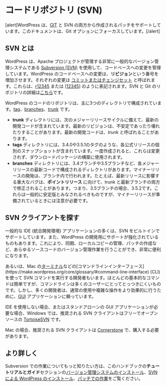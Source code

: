 <!--
# The Code Repository (SVN)
-->

# コードリポジトリ (SVN)

<!--
WordPress supports patches being created from both [GIT](https://make.wordpress.org/core/handbook/contribute/git/) and SVN. This documentation focuses on the SVN option.
-->

\[alert\]WordPress は、[GIT](https://ja.wordpress.org/team/handbook/core/contribute/git/) と SVN の両方から作成されるパッチをサポートしています。このドキュメントは、Git オプションにフォーカスしています。\[/alert\]

<!--
## What is SVN?
-->

## SVN とは

<!--
WordPress uses [Subversion (SVN)](https://make.wordpress.org/core/glossary/#svn), a very popular version control system managed by the Apache project, to manage changes to its codebase. A change to the WordPress codebase increments the **revision** number. Individual changes are called [commits or changesets](https://make.wordpress.org/core/glossary/#commit-noun). These are denoted as either [r12345](https://core.trac.wordpress.org/changeset/12345) or \[[12345](https://core.trac.wordpress.org/changeset/12345)\]. Details of the SVN and Git repositories are located [here](https://make.wordpress.org/core/handbook/contribute/codebase/).
-->

WordPress は、Apache プロジェクトが管理する非常に一般的なバージョン管理システムである [Subversion (SVN)](https://make.wordpress.org/core/glossary/#svn) を使用して、コードベースへの変更を管理しています。WordPress のコードベースへの変更は、**リビジョン**という番号を増加させます。それぞれの変更は [コミットまたはチェンジセット](https://make.wordpress.org/core/glossary/#commit-noun) と呼ばれます。これらは、[r12345](https://core.trac.wordpress.org/changeset/12345) または \[[12345](https://core.trac.wordpress.org/changeset/12345)\] のように表記されます。SVN と Git のリポジトリの詳細は[こちら](https://ja.wordpress.org/team/handbook/core/contribute/codebase/)です。

<!--
The WordPress repository of code is organized into three main directories: [tags](https://make.wordpress.org/core/glossary/#tag), [branches](https://make.wordpress.org/core/glossary/#branch), and [trunk](https://make.wordpress.org/core/glossary/#trunk).
-->

WordPress のコードのリポジトリは、主に3つのディレクトリで構成されています。[tag](https://make.wordpress.org/core/glossary/#tag)、[branches](https://make.wordpress.org/core/glossary/#branch)、[trunk](https://make.wordpress.org/core/glossary/#trunk) です。

<!--
*   The **trunk** directory contains the latest development code in preparation for the next major release cycle. The latest revision may be unstable or broken at times. The latest development code may be referred to as *trunk*.
*   The **tags** directory contains individual snapshots of each official release, such as the 3.4.0 or 3.5.1 tags. Once created, these are unmodified, and these are used to build the download packages.
*   The **branches** directory contains directories that consist of the latest code for each major release, such as the 3.4 and 3.5 branches. Minor release development occurs within the branch. For example, a critical bug that affects the latest release may be fixed in both trunk and the most recent branch, in preparation for a **point release** – i.e. 3.5.2, in the case of the 3.5 branch. These should generally be considered stable, but care should be taken when a minor release is being prepared.
-->

*   **trunk** ディレクトリには、次のメジャーリリースサイクルに備えて、最新の開発コードが含まれています。最新のリビジョンは、不安定であったり壊れたりすることがあります。最新の開発コードは、*trunk* と呼ばれることがあります。
*   **tags** ディレクトリには、3.4.0や3.5.1のタグのような、各公式リリースの個別のスナップショットが含まれています。一度作成されると、これらは変更されず、ダウンロードパッケージの構築に使用されます。
*   **branches** ディレクトリには、3.4ブランチや3.5ブランチなど、各メジャーリリースの最新コードで構成されるディレクトリがあります。マイナーリリースの開発は、ブランチ内で行われます。たとえば、最新リリースに影響する重大なバグは、**ポイントリリース** に向けて、trunk と最新ブランチの両方で修正されることがあります。つまり、3.5ブランチの場合、3.5.2です。これらは一般的に安定版とみなされるべきものですが、マイナーリリースが準備されているときには注意が必要です。

<!--
## Finding an SVN Client
-->

## SVN クライアントを探す

<!--
Most popular IDE (Integrated Developer Environment) applications include built-in support for SVN. Some also include enhanced support for WordPress development. This makes it very convenient to perform all source code version control tasks: synchronize, manage local copies, create patches, etc.
-->

一般的な IDE (統合開発環境) アプリケーションの多くは、SVN をビルトインでサポートしています。また、WordPress の開発用にサポートが強化されているものもあります。これにより、同期、ローカルコピーの管理、パッチの作成など、あらゆるソースコードのバージョン管理作業を行うことができ、非常に便利になります。

<!--
Alternatively some developers run SVN commands using the [command line interface](https://make.wordpress.org/core/glossary/#command-line-interface) (CLI), such as [Terminal](http://en.wikipedia.org/wiki/Terminal_(OS_X)) on the Mac. Even though most basic commands are simple, the command line is reasonably intimidating for many users. Many developers do rely on [GUI](http://en.wikipedia.org/wiki/GUI) applications though, either for regular use, or to handle complex actions more effectively.
-->

あるいは、Mac の[ターミナル](http://en.wikipedia.org/wiki/Terminal_(OS_X))などの[コマンドラインインターフェース](https://make.wordpress.org/core/glossary/#command-line-interface) (CLI) を使って SVN コマンドを実行する開発者もいます。ほとんどの基本的なコマンドは簡単ですが、コマンドラインは多くのユーザーにとってとっつきにくいものです。しかし、多くの開発者は、通常の使用や複雑な操作をより効果的に行うために、[GUI](http://en.wikipedia.org/wiki/GUI) アプリケーションに頼っています。

<!--
When not using an IDE, or if a stand-alone GUI application is required, for Windows the recommended SVN client is [TortoiseSVN](http://tortoisesvn.net/), which is free and open source.
-->

IDE を使用しない場合、またはスタンドアローンの GUI アプリケーションが必要な場合、Windows では、推奨される SVN クライアントはフリーでオープンソースの [TortoiseSVN](http://tortoisesvn.net/) です。

<!--
For Mac, the recommended SVN client is [Cornerstone](http://www.zennaware.com/cornerstone/), which must be purchased.
-->

Mac の場合、推奨される SVN クライアントは [Cornerstone](http://www.zennaware.com/cornerstone/) で、購入する必要があります。

<!--
## Learn More
-->

## より詳しく

<!--
If you would like to learn more about working with Subversion, check out [Installing A Version Control System](https://make.wordpress.org/core/handbook/tutorials/installing-a-vcs/), [Installing WordPress Via SVN](https://make.wordpress.org/core/handbook/tutorials/installing-wordpress-locally/from-svn/), and [Working With Patches](https://make.wordpress.org/core/handbook/working-with-patches/) in the **Tutorials and Guides** section of this handbook.
-->

Subversion での作業についてもっと知りたい方は、このハンドブックの**チュートリアルとガイド**セクションの[バージョン管理システムのインストール](https://ja.wordpress.org/team/handbook/core/tutorials/installing-a-vcs/)、[SVN による WordPress のインストール](https://ja.wordpress.org/team/handbook/core/tutorials/installing-wordpress-locally/from-svn/)、[パッチでの作業](https://ja.wordpress.org/team/handbook/core/working-with-patches/)をご覧ください。
